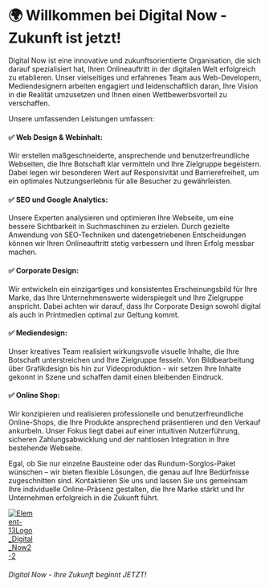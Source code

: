 # 🌍 Willkommen bei Digital Now - Zukunft ist jetzt! #  

Digital Now ist eine innovative und zukunftsorientierte Organisation, die sich darauf spezialisiert hat, Ihren Onlineauftritt in der digitalen Welt erfolgreich zu etablieren. Unser vielseitiges und erfahrenes Team aus Web-Developern, Mediendesignern arbeiten engagiert und leidenschaftlich daran, Ihre Vision in die Realität umzusetzen und Ihnen einen Wettbewerbsvorteil zu verschaffen.

Unsere umfassenden Leistungen umfassen:

#### ✅ Web Design & Webinhalt: 
Wir erstellen maßgeschneiderte, ansprechende und benutzerfreundliche Webseiten, die Ihre Botschaft klar vermitteln und Ihre Zielgruppe begeistern. Dabei legen wir besonderen Wert auf Responsivität und Barrierefreiheit, um ein optimales Nutzungserlebnis für alle Besucher zu gewährleisten.

#### ✅ SEO und Google Analytics: 
Unsere Experten analysieren und optimieren Ihre Webseite, um eine bessere Sichtbarkeit in Suchmaschinen zu erzielen. Durch gezielte Anwendung von SEO-Techniken und datengetriebenen Entscheidungen können wir Ihren Onlineauftritt stetig verbessern und Ihren Erfolg messbar machen.

#### ✅ Corporate Design: 
Wir entwickeln ein einzigartiges und konsistentes Erscheinungsbild für Ihre Marke, das Ihre Unternehmenswerte widerspiegelt und Ihre Zielgruppe anspricht. Dabei achten wir darauf, dass Ihr Corporate Design sowohl digital als auch in Printmedien optimal zur Geltung kommt.

#### ✅ Mediendesign: 
Unser kreatives Team realisiert wirkungsvolle visuelle Inhalte, die Ihre Botschaft unterstreichen und Ihre Zielgruppe fesseln. Von Bildbearbeitung über Grafikdesign bis hin zur Videoproduktion - wir setzen Ihre Inhalte gekonnt in Szene und schaffen damit einen bleibenden Eindruck.

#### ✅ Online Shop: 
Wir konzipieren und realisieren professionelle und benutzerfreundliche Online-Shops, die Ihre Produkte ansprechend präsentieren und den Verkauf ankurbeln. Unser Fokus liegt dabei auf einer intuitiven Nutzerführung, sicheren Zahlungsabwicklung und der nahtlosen Integration in Ihre bestehende Webseite.

Egal, ob Sie nur einzelne Bausteine oder das Rundum-Sorglos-Paket wünschen – wir bieten flexible Lösungen, die genau auf Ihre Bedürfnisse zugeschnitten sind. Kontaktieren Sie uns und lassen Sie uns gemeinsam Ihre individuelle Online-Präsenz gestalten, die Ihre Marke stärkt und Ihr Unternehmen erfolgreich in die Zukunft führt.

<a href="https://www.digital-now.org" target="_blank">
  <img src="https://user-images.githubusercontent.com/102250825/232752572-14f59d3f-c952-4da2-9139-36779ff89545.png" alt="Element-13Logo_Digital_Now2-2" style="max-width: 50px;">
</a>


 ###### Digital Now - Ihre Zukunft beginnt JETZT!
 
 
